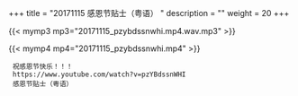 +++
title = "20171115  感恩节贴士（粤语） "
description = ""
weight = 20
+++

{{< mymp3 mp3="20171115_pzybdssnwhi.mp4.wav.mp3" >}}

{{< mymp4 mp4="20171115_pzybdssnwhi.mp4" >}}

     祝感恩节快乐！！！ 
     https://www.youtube.com/watch?v=pzYBdssnWHI 
     感恩节贴士（粤语） 
